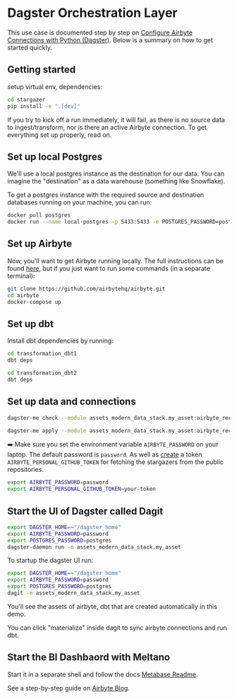 
# Dagster Orchestration Layer

This use case is documented step by step on [Configure Airbyte Connections with Python (Dagster)](https://airbyte.com/tutorials/configure-airbyte-with-python-dagster). Below is a summary on how to get started quickly.

## Getting started
setup virtual env, dependencies:
```bash
cd stargazer
pip install -e ".[dev]"
```

If you try to kick off a run immediately, it will fail, as there is no source data to ingest/transform, nor is there an active Airbyte connection. To get everything set up properly, read on.

## Set up local Postgres

We'll use a local postgres instance as the destination for our data. You can imagine the "destination" as a data warehouse (something like Snowflake).

To get a postgres instance with the required source and destination databases running on your machine, you can run:

```bash
docker pull postgres
docker run --name local-postgres -p 5433:5433 -e POSTGRES_PASSWORD=postgres -d postgres
```

## Set up Airbyte

Now, you'll want to get Airbyte running locally. The full instructions can be found [here](https://docs.airbyte.com/deploying-airbyte/local-deployment), but if you just want to run some commands (in a separate terminal):

```bash
git clone https://github.com/airbytehq/airbyte.git
cd airbyte
docker-compose up
```

## Set up dbt

Install dbt dependencies by running:

```bash
cd transformation_dbt1
dbt deps 
```

```bash
cd transformation_dbt2
dbt deps 
```

## Set up data and connections

```bash
dagster-me check --module assets_modern_data_stack.my_asset:airbyte_reconciler
```

```bash
dagster-me apply --module assets_modern_data_stack.my_asset:airbyte_reconciler
```
➡️ Make sure you set the environment variable `AIRBYTE_PASSWORD` on your laptop. The default password is `password`. As well as  [create](https://github.com/settings/tokens) a token  `AIRBYTE_PERSONAL_GITHUB_TOKEN` for fetching the stargazers from the public repositories.

```bash
export AIRBYTE_PASSWORD=password
export AIRBYTE_PERSONAL_GITHUB_TOKEN=your-token
```

## Start the UI of Dagster called Dagit

```bash
export DAGSTER_HOME=~"/dagster_home"
export AIRBYTE_PASSWORD=password
export POSTGRES_PASSWORD=postgres
dagster-daemon run -m assets_modern_data_stack.my_asset
```

To startup the dagster UI run:
```bash
export DAGSTER_HOME=~"/dagster_home"
export AIRBYTE_PASSWORD=password
export POSTGRES_PASSWORD=postgres
dagit -m assets_modern_data_stack.my_asset
````

You'll see the assets of airbyte, dbt that are created automatically in this demo.

You can click "materialize" inside dagit to sync airbyte connections and run dbt.


## Start the BI Dashbaord with Meltano

Start it in a separate shell and follow the docs [Metabase Readme](../../visualization/metabase/readme.md).


See a step-by-step guide on [Airbyte Blog](https://airbyte.com/tutorials/configure-airbyte-with-python-dagster).




